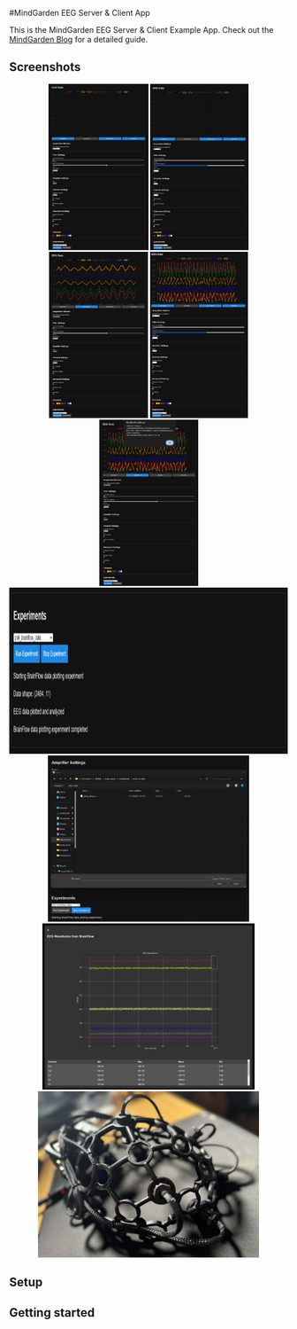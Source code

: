 #MindGarden EEG Server & Client App

This is the MindGarden EEG Server & Client Example App. Check out the [MindGarden Blog](https://mindgardenai.com/blog/2024-09-27-building-an-advanced-real-time-eeg-analysis-app-with-python-and-brainflow/) for a detailed guide.

## Screenshots
<!-- screenshots start -->
<p align='center'>
  <img src="screenshots/main_brainflow.png" height="300" alt="Screenshot"/>
  <img src="screenshots/main_spi.png" height="300" alt="Screenshot"/>
  <img src="screenshots/brainflow.png" height="300" alt="Screenshot"/>
  <img src="screenshots/spi.png" height="300" alt="Screenshot"/>
  <img src="screenshots/calibrate.png" height="300" alt="Screenshot"/>
  <img src="screenshots/experiments.png" height="300" alt="Screenshot"/>
  <img src="screenshots/experiments_start.png" height="300" alt="Screenshot"/>
  <img src="screenshots/experiments_plot.png" height="300" alt="Screenshot"/>
  <img src="screenshots/headset.png" height="300" alt="Screenshot"/>
</p>
<!-- screenshots end -->

## Setup

## Getting started
